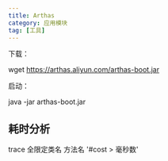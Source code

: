 ```yaml
---
title: Arthas
category: 应用模块
tag: [工具]
---
```




下载：

wget https://arthas.aliyun.com/arthas-boot.jar



启动：

java -jar arthas-boot.jar



## 耗时分析

trace 全限定类名 方法名 '#cost > 毫秒数'



